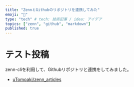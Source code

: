 ```yaml
---
title: "ZennとGithubのリポジトリを連携してみた"
emoji: "🙂"
type: "tech" # tech: 技術記事 / idea: アイデア
topics: ["zenn", "github", "markdown"]
published: true
---
```


# テスト投稿
zenn-cliを利用して、Githubリポジトリと連携をしてみました。
- [uTomoaki/zenn_articles](https://github.com/uTomoaki/zenn_articles)
